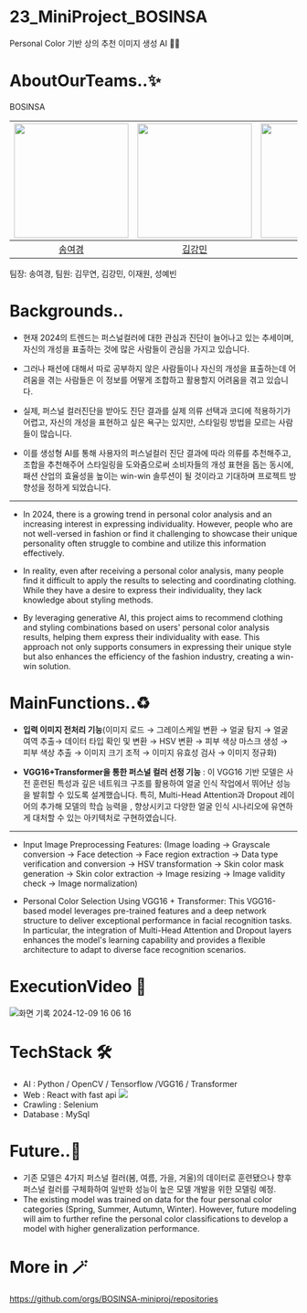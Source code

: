 # 23_MiniProject_BOSINSA
Personal Color 기반 상의 추천 이미지 생성 AI 👚👕

# AboutOurTeams..✨
BOSINSA

<img width="200px" src="https://github.com/0gonge.png"/> | <img width="200px" src="https://github.com/withmochaa.png"/> | <img width="200px" src="https://github.com/y-bin-s.png"/> | <img width="200px" src="https://github.com/Jaewon1634.png"/> | <img width="200px" src="https://github.com/kimmuyeon.png"/> | 
|:-----:|:-----:|:-----:|:-----:|:-----:|
|[송여경](https://github.com/0gonge)|[김강민](https://github.com/withmochaa)|[성예빈](https://github.com/y-bin-s)|[이재원](https://github.com/Jaewon1634)|[김무연](https://github.com/kimmuyeon)|

팀장: 송여경, 팀원: 김무연, 김강민, 이재원, 성예빈

# Backgrounds..
- 현재 2024의 트렌드는 퍼스널컬러에 대한 관심과 진단이 늘어나고 있는 추세이며, 자신의 개성을 표출하는 것에 많은 사람들이 관심을 가지고 있습니다. 

- 그러나 패션에 대해서 따로 공부하지 않은 사람들이나 자신의 개성을 표출하는데 어려움을 겪는 사람들은 이 정보를 어떻게 조합하고 활용할지 어려움을 겪고 있습니다. 

- 실제, 퍼스널 컬러진단을 받아도 진단 결과를 실제 의류 선택과 코디에 적용하기가 어렵고, 자신의 개성을 표현하고 싶은 욕구는 있지만, 스타일링 방법을 모르는 사람들이 많습니다. 

- 이를 생성형 AI를 통해 사용자의 퍼스널컬러 진단 결과에 따라 의류를 추천해주고, 조합을 추천해주어 스타일링을 도와줌으로써 소비자들의 개성 표현을 돕는 동시에, 패션 산업의 효율성을 높이는 win-win 솔루션이 될 것이라고 기대하며 프로젝트 방향성을 정하게 되었습니다.
---------

- In 2024, there is a growing trend in personal color analysis and an increasing interest in expressing individuality. However, people who are not well-versed in fashion or find it challenging to showcase their unique personality often struggle to combine and utilize this information effectively.

- In reality, even after receiving a personal color analysis, many people find it difficult to apply the results to selecting and coordinating clothing. While they have a desire to express their individuality, they lack knowledge about styling methods.

- By leveraging generative AI, this project aims to recommend clothing and styling combinations based on users' personal color analysis results, helping them express their individuality with ease. This approach not only supports consumers in expressing their unique style but also enhances the efficiency of the fashion industry, creating a win-win solution.

# MainFunctions..♻️
- **입력 이미지 전처리 기능**(이미지 로드 → 그레이스케일 변환 → 얼굴 탐지 → 얼굴 여역 추출→ 데이터 타입 확인 및 변환 → HSV 변환 → 피부 색상 마스크 생성 → 피부 색상 추출 → 이미지 크기 조적 → 이미지 유효성 검사 → 이미지 정규화)

- **VGG16+Transformer을 통한 퍼스널 컬러 선정 기능** : 이 VGG16 기반 모델은 사전 훈련된 특성과 깊은 네트워크 구조를 활용하여 얼굴 인식 작업에서 뛰어난 성능을 발휘할 수 있도록 설계했습니다.  특히, Multi-Head Attention과 Dropout 레이어의 추가해  모델의 학습 능력을 , 향상시키고 다양한 얼굴 인식 시나리오에 유연하게 대처할 수 있는 아키텍처로 구현하였습니다.
--------

- Input Image Preprocessing Features:
(Image loading → Grayscale conversion → Face detection → Face region extraction → Data type verification and conversion → HSV transformation → Skin color mask generation → Skin color extraction → Image resizing → Image validity check → Image normalization)

- Personal Color Selection Using VGG16 + Transformer:
This VGG16-based model leverages pre-trained features and a deep network structure to deliver exceptional performance in facial recognition tasks. In particular, the integration of Multi-Head Attention and Dropout layers enhances the model's learning capability and provides a flexible architecture to adapt to diverse face recognition scenarios.

# ExecutionVideo 🎥
![화면 기록 2024-12-09 16 06 16](https://github.com/user-attachments/assets/e12d584b-ef44-4812-9a3a-46dec553af7e)

# TechStack 🛠️
- AI : Python / OpenCV / Tensorflow /VGG16 / Transformer
- Web : React with fast api <img src="https://img.shields.io/badge/React-61DAFB?style=flat-square&logo=React&logoColor=black"/>
- Crawling : Selenium
- Database : MySql 

# Future..👀
- 기존 모델은 4가지 퍼스널 컬러(봄, 여름, 가을, 겨울)의 데이터로 훈련됐으나 향후 퍼스널 컬러를 구체화하여 일반화 성능이 높은 모델 개발을 위한 모델링 예정.
- The existing model was trained on data for the four personal color categories (Spring, Summer, Autumn, Winter). However, future modeling will aim to further refine the personal color classifications to develop a model with higher generalization performance.


# More in 🪄
https://github.com/orgs/BOSINSA-miniproj/repositories
